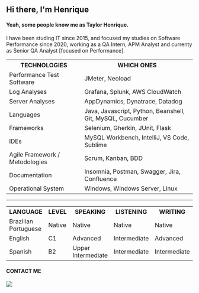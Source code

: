 <body>
  <h2> Hi there, I'm Henrique</h2>

  <div>
   <h4> Yeah, some people know me as Taylor Henrique. </h4>
   <p> I have been studing IT since 2015, and focused my studies on Software Performance since 2020, working as a QA Intern, APM Analyst and currenty as Senior QA Analyst [focused on Performance]. <p/>
   <table>
    <tr>
      <th>TECHNOLOGIES</th>
      <th>WHICH ONES</th>
    <tr>
    <tr>
      <td>Performance Test Software</td>
      <td>JMeter, Neoload</td>
     </tr>
     <tr>
      <td>Log Analyses</td>
      <td>Grafana, Splunk, AWS CloudWatch</td>
     </tr>
     <tr>
      <td>Server Analyses</td>
      <td>AppDynamics, Dynatrace, Datadog</td>
     </tr>
     <tr>
      <td>Languages</td>
      <td>Java, Javascript, Python, Beanshell, Git, MySQL, Cucumber</td>
     </tr>
     <tr>
      <td>Frameworks</td>
      <td> Selenium, Gherkin, JUnit, Flask</td>
     </tr>
     <tr>
      <td>IDEs</td>
      <td>MySQL Workbench, IntelliJ, VS Code, Sublime</td>
     </tr>
     <tr>
      <td>Agile Framework / Metodologies</td>
      <td>Scrum, Kanban, BDD</td>
     </tr>
     <tr>
      <td>Documentation</td>
      <td>Insomnia, Postman, Swagger, Jira, Confluence</td>
     </tr>
     <tr>
      <td>Operational System</td>
      <td>Windows, Windows Server, Linux</td>
     </tr> 
    </table>
  </div>
  <hr>
  
  <div>
   <table>
   <tr>
    <th>LANGUAGE</th>
    <th>LEVEL</th>
    <th>SPEAKING</th>
    <th>LISTENING</th>
    <th>WRITING</th>
   </tr>
   <tr>
    <td>Brazilian Portuguese</td>
    <td>Native</td>
    <td>Native</td>
    <td>Native</td>
    <td>Native</td>
   </tr>
   <tr>
    <td>English</td>
    <td>C1</td>
    <td>Advanced</td>
    <td>Intermediate</td>
    <td>Advanced</td>
   </tr>
   <tr>
    <td>Spanish</td>
    <td>B2</td>
    <td>Upper Intermediate</td>
    <td>Intermediate</td>
    <td>Intermediate</td>
   </tr>
   
   </table>
  </div>
  <div>
   <h4>CONTACT ME</h4>
   <a href="https://www.linkedin.com/in/henrique-silva001/" target="_blank"><img src="https://img.shields.io/badge/-LinkedIn-%230077B5?style=for-the-badge&logo=linkedin&logoColor=white" target="_blank" ></a>
  </div>
</body>
